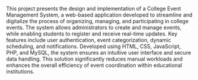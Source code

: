 This project presents the design and implementation of a College Event Management System, a web-based application developed to streamline and digitalize the process of organizing, managing, and participating in college events. The system allows administrators to create and manage events, while enabling students to register and receive real-time updates. Key features include user authentication, event categorization, dynamic scheduling, and notifications. Developed using HTML, CSS, JavaScript, PHP, and MySQL, the system ensures an intuitive user interface and secure data handling. This solution significantly reduces manual workloads and enhances the overall efficiency of event coordination within educational institutions.
